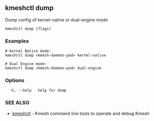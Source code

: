 ## kmeshctl dump

Dump config of kernel-native or dual-engine mode

```
kmeshctl dump [flags]
```

### Examples

```
# Kernel Native mode:
kmeshctl dump <kmesh-daemon-pod> kernel-native
	  
# Dual Engine mode:
kmeshctl dump <kmesh-daemon-pod> dual-engine
```

### Options

```
  -h, --help   help for dump
```

### SEE ALSO

* [kmeshctl](kmeshctl.md)	 - Kmesh command line tools to operate and debug Kmesh


